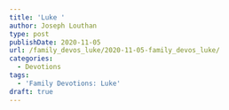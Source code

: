 ```yaml
---
title: 'Luke '
author: Joseph Louthan
type: post
publishDate: 2020-11-05
url: /family_devos_luke/2020-11-05-family_devos_luke/
categories:
  - Devotions
tags:
  - 'Family Devotions: Luke'
draft: true
---
```

